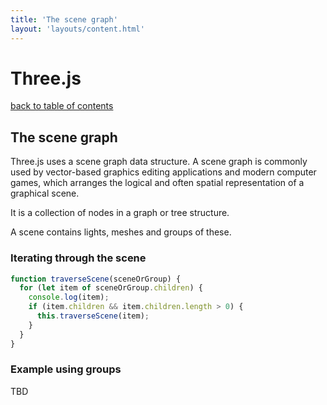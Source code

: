 ```yaml
---
title: 'The scene graph'
layout: 'layouts/content.html'
---
```


# Three.js

[back to table of contents](../)

## The scene graph

Three.js uses a scene graph data structure. A scene graph is commonly used by vector-based graphics editing applications and modern computer games, which arranges the logical and often spatial representation of a graphical scene.

It is a collection of nodes in a graph or tree structure.

A scene contains lights, meshes and groups of these.

### Iterating through the scene

```js
function traverseScene(sceneOrGroup) {
  for (let item of sceneOrGroup.children) {
    console.log(item);
    if (item.children && item.children.length > 0) {
      this.traverseScene(item);
    }
  }
}
```

### Example using groups

TBD
